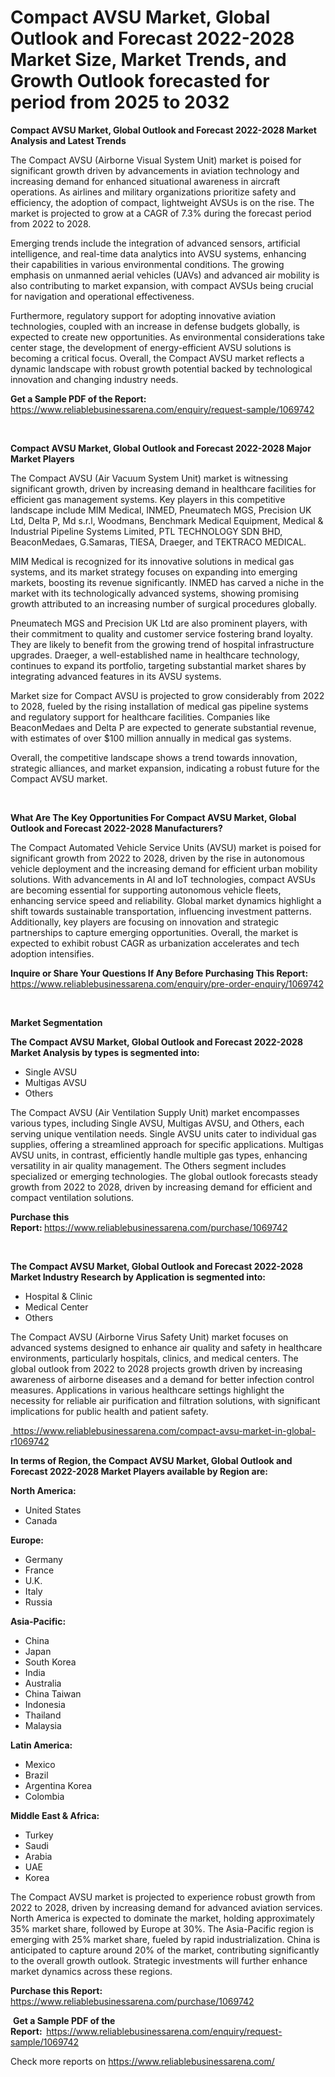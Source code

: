 <p><h1>Compact AVSU Market, Global Outlook and Forecast 2022-2028 Market Size, Market Trends, and Growth Outlook forecasted for period from 2025 to 2032</h1></p><p><strong>Compact AVSU Market, Global Outlook and Forecast 2022-2028 Market Analysis and Latest Trends</strong></p>
<p><p>The Compact AVSU (Airborne Visual System Unit) market is poised for significant growth driven by advancements in aviation technology and increasing demand for enhanced situational awareness in aircraft operations. As airlines and military organizations prioritize safety and efficiency, the adoption of compact, lightweight AVSUs is on the rise. The market is projected to grow at a CAGR of 7.3% during the forecast period from 2022 to 2028.</p><p>Emerging trends include the integration of advanced sensors, artificial intelligence, and real-time data analytics into AVSU systems, enhancing their capabilities in various environmental conditions. The growing emphasis on unmanned aerial vehicles (UAVs) and advanced air mobility is also contributing to market expansion, with compact AVSUs being crucial for navigation and operational effectiveness.</p><p>Furthermore, regulatory support for adopting innovative aviation technologies, coupled with an increase in defense budgets globally, is expected to create new opportunities. As environmental considerations take center stage, the development of energy-efficient AVSU solutions is becoming a critical focus. Overall, the Compact AVSU market reflects a dynamic landscape with robust growth potential backed by technological innovation and changing industry needs.</p></p>
<p><strong>Get a Sample PDF of the Report:&nbsp;</strong> <a href="https://www.reliablebusinessarena.com/enquiry/request-sample/1069742?utm_campaign=3189&utm_medium=2&utm_source=Github&utm_content=ia&utm_term=21032025&utm_id=compact-avsu-market-global-outlook-and-forecast-2022-2028">https://www.reliablebusinessarena.com/enquiry/request-sample/1069742</a></p>
<p>&nbsp;</p>
<p><strong>Compact AVSU Market, Global Outlook and Forecast 2022-2028 Major Market Players</strong></p>
<p><p>The Compact AVSU (Air Vacuum System Unit) market is witnessing significant growth, driven by increasing demand in healthcare facilities for efficient gas management systems. Key players in this competitive landscape include MIM Medical, INMED, Pneumatech MGS, Precision UK Ltd, Delta P, Md s.r.l, Woodmans, Benchmark Medical Equipment, Medical & Industrial Pipeline Systems Limited, PTL TECHNOLOGY SDN BHD, BeaconMedaes, G.Samaras, TIESA, Draeger, and TEKTRACO MEDICAL.</p><p>MIM Medical is recognized for its innovative solutions in medical gas systems, and its market strategy focuses on expanding into emerging markets, boosting its revenue significantly. INMED has carved a niche in the market with its technologically advanced systems, showing promising growth attributed to an increasing number of surgical procedures globally.</p><p>Pneumatech MGS and Precision UK Ltd are also prominent players, with their commitment to quality and customer service fostering brand loyalty. They are likely to benefit from the growing trend of hospital infrastructure upgrades. Draeger, a well-established name in healthcare technology, continues to expand its portfolio, targeting substantial market shares by integrating advanced features in its AVSU systems.</p><p>Market size for Compact AVSU is projected to grow considerably from 2022 to 2028, fueled by the rising installation of medical gas pipeline systems and regulatory support for healthcare facilities. Companies like BeaconMedaes and Delta P are expected to generate substantial revenue, with estimates of over $100 million annually in medical gas systems.</p><p>Overall, the competitive landscape shows a trend towards innovation, strategic alliances, and market expansion, indicating a robust future for the Compact AVSU market.</p></p>
<p>&nbsp;</p>
<p><strong>What Are The Key Opportunities For Compact AVSU Market, Global Outlook and Forecast 2022-2028 Manufacturers?</strong></p>
<p><p>The Compact Automated Vehicle Service Units (AVSU) market is poised for significant growth from 2022 to 2028, driven by the rise in autonomous vehicle deployment and the increasing demand for efficient urban mobility solutions. With advancements in AI and IoT technologies, compact AVSUs are becoming essential for supporting autonomous vehicle fleets, enhancing service speed and reliability. Global market dynamics highlight a shift towards sustainable transportation, influencing investment patterns. Additionally, key players are focusing on innovation and strategic partnerships to capture emerging opportunities. Overall, the market is expected to exhibit robust CAGR as urbanization accelerates and tech adoption intensifies.</p></p>
<p><strong>Inquire or Share Your Questions If Any Before Purchasing This Report:</strong> <a href="https://www.reliablebusinessarena.com/enquiry/pre-order-enquiry/1069742?utm_campaign=3189&utm_medium=2&utm_source=Github&utm_content=ia&utm_term=21032025&utm_id=compact-avsu-market-global-outlook-and-forecast-2022-2028">https://www.reliablebusinessarena.com/enquiry/pre-order-enquiry/1069742</a></p>
<p>&nbsp;</p>
<p><strong>Market Segmentation</strong></p>
<p><strong>The Compact AVSU Market, Global Outlook and Forecast 2022-2028 Market Analysis by types is segmented into:</strong></p>
<p><ul><li>Single AVSU</li><li>Multigas AVSU</li><li>Others</li></ul></p>
<p><p>The Compact AVSU (Air Ventilation Supply Unit) market encompasses various types, including Single AVSU, Multigas AVSU, and Others, each serving unique ventilation needs. Single AVSU units cater to individual gas supplies, offering a streamlined approach for specific applications. Multigas AVSU units, in contrast, efficiently handle multiple gas types, enhancing versatility in air quality management. The Others segment includes specialized or emerging technologies. The global outlook forecasts steady growth from 2022 to 2028, driven by increasing demand for efficient and compact ventilation solutions.</p></p>
<p><strong>Purchase this Report:&nbsp;</strong><a href="https://www.reliablebusinessarena.com/purchase/1069742?utm_campaign=3189&utm_medium=2&utm_source=Github&utm_content=ia&utm_term=21032025&utm_id=compact-avsu-market-global-outlook-and-forecast-2022-2028">https://www.reliablebusinessarena.com/purchase/1069742</a></p>
<p>&nbsp;</p>
<p><strong>The Compact AVSU Market, Global Outlook and Forecast 2022-2028 Market Industry Research by Application is segmented into:</strong></p>
<p><ul><li>Hospital & Clinic</li><li>Medical Center</li><li>Others</li></ul></p>
<p><p>The Compact AVSU (Airborne Virus Safety Unit) market focuses on advanced systems designed to enhance air quality and safety in healthcare environments, particularly hospitals, clinics, and medical centers. The global outlook from 2022 to 2028 projects growth driven by increasing awareness of airborne diseases and a demand for better infection control measures. Applications in various healthcare settings highlight the necessity for reliable air purification and filtration solutions, with significant implications for public health and patient safety.</p></p>
<p><a href="https://www.reliablebusinessarena.com/compact-avsu-market-in-global-r1069742?utm_campaign=3189&utm_medium=2&utm_source=Github&utm_content=ia&utm_term=21032025&utm_id=compact-avsu-market-global-outlook-and-forecast-2022-2028">&nbsp;https://www.reliablebusinessarena.com/compact-avsu-market-in-global-r1069742</a></p>
<p><strong>In terms of Region, the Compact AVSU Market, Global Outlook and Forecast 2022-2028 Market Players available by Region are:</strong></p>
<p>
    <p> <strong> North America: </strong>
        <ul>
            <li>United States</li>
            <li>Canada</li>
        </ul>
        </p> 
    <p> <strong> Europe: </strong>
        <ul>
            <li>Germany</li>
            <li>France</li>
            <li>U.K.</li>
            <li>Italy</li>
            <li>Russia</li>
        </ul>
        </p> 
    <p> <strong> Asia-Pacific: </strong>
        <ul>
            <li>China</li>
            <li>Japan</li>
            <li>South Korea</li>
            <li>India</li>
            <li>Australia</li>
            <li>China Taiwan</li>
            <li>Indonesia</li>
            <li>Thailand</li>
            <li>Malaysia</li>
        </ul>
        </p> 
    <p> <strong> Latin America: </strong>
        <ul>
            <li>Mexico</li>
            <li>Brazil</li>
            <li>Argentina Korea</li>
            <li>Colombia</li>
        </ul>
        </p> 
    <p> <strong> Middle East & Africa: </strong>
        <ul>
            <li>Turkey</li>
            <li>Saudi</li>
            <li>Arabia</li>
            <li>UAE</li>
            <li>Korea</li>
        </ul>
    </p>
    </p>
<p><p>The Compact AVSU market is projected to experience robust growth from 2022 to 2028, driven by increasing demand for advanced aviation services. North America is expected to dominate the market, holding approximately 35% market share, followed by Europe at 30%. The Asia-Pacific region is emerging with 25% market share, fueled by rapid industrialization. China is anticipated to capture around 20% of the market, contributing significantly to the overall growth outlook. Strategic investments will further enhance market dynamics across these regions.</p></p>
<p><strong>Purchase this Report: </strong><a href="https://www.reliablebusinessarena.com/purchase/1069742?utm_campaign=3189&utm_medium=2&utm_source=Github&utm_content=ia&utm_term=21032025&utm_id=compact-avsu-market-global-outlook-and-forecast-2022-2028">https://www.reliablebusinessarena.com/purchase/1069742</a></p>
<p>&nbsp;<strong>Get a Sample PDF of the Report:&nbsp;&nbsp;</strong><a href="https://www.reliablebusinessarena.com/enquiry/request-sample/1069742?utm_campaign=3189&utm_medium=2&utm_source=Github&utm_content=ia&utm_term=21032025&utm_id=compact-avsu-market-global-outlook-and-forecast-2022-2028">https://www.reliablebusinessarena.com/enquiry/request-sample/1069742</a></p>
<p><strong></strong></p>
<p>Check more reports on <a href="https://www.reliablebusinessarena.com/?utm_campaign=3189&utm_medium=2&utm_source=Github&utm_content=ia&utm_term=21032025&utm_id=compact-avsu-market-global-outlook-and-forecast-2022-2028">https://www.reliablebusinessarena.com/</a></p>